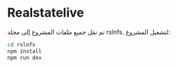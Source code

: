 # Realstatelive

تم نقل جميع ملفات المشروع إلى مجلد rslnfs. لتشغيل المشروع:

```bash
cd rslnfs
npm install
npm run dev
```
